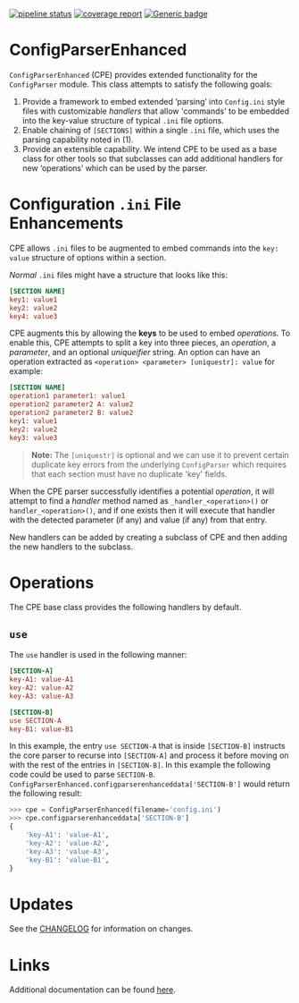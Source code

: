 [![pipeline status](https://gitlab-ex.sandia.gov/trilinos-devops-consolidation/code/ConfigParserEnhanced/badges/master/pipeline.svg)](https://gitlab-ex.sandia.gov/trilinos-devops-consolidation/code/ConfigParserEnhanced/-/commits/master)
[![coverage report](https://gitlab-ex.sandia.gov/trilinos-devops-consolidation/code/ConfigParserEnhanced/badges/master/coverage.svg)](http://10.202.35.89:8080/ConfigParserEnhanced/coverage/index.html)
[![Generic badge](https://img.shields.io/badge/docs-latest-green.svg)](http://10.202.35.89:8080/ConfigParserEnhanced/doc/index.html)

ConfigParserEnhanced
====================

`ConfigParserEnhanced` (CPE) provides extended functionality for the `ConfigParser` module. This class attempts to satisfy the following goals:

1. Provide a framework to embed extended ‘parsing’ into `Config.ini` style files with customizable
   _handlers_ that allow 'commands' to be embedded into the key-value structure of typical `.ini`
   file options.
2. Enable chaining of `[SECTIONS]` within a single `.ini` file, which uses the parsing capability noted in (1).
3. Provide an extensible capability. We intend CPE to be used as a base class for other 
   tools so that subclasses can add additional handlers for new ‘operations’ which can be used by the parser.

Configuration `.ini` File Enhancements
======================================
CPE allows `.ini` files to be augmented to embed commands into the `key: value`
structure of options within a section.  

_Normal_ `.ini` files might have a structure that looks like this:

```ini
[SECTION NAME]
key1: value1
key2: value2
key4: value3
```

CPE augments this by allowing the **keys** to be used to embed _operations_.
To enable this, CPE attempts to split a key into three pieces, an _operation_, a _parameter_, and
an optional _uniqueifier_ string.  An option can have an operation extracted as 
`<operation> <parameter> [uniquestr]: value` for example:

```ini
[SECTION NAME]
operation1 parameter1: value1
operation2 parameter2 A: value2
operation2 parameter2 B: value2
key1: value1
key2: value2
key3: value3
```

> **Note:** The `[uniquestr]` is optional and we can use it to prevent certain duplicate key errors from the 
> underlying `ConfigParser` which requires that each section must have no duplicate 'key' fields.

When the CPE parser successfully identifies a potential _operation_, it will attempt to find a _handler_ 
method named as `_handler_<operation>()` or `handler_<operation>()`, and if one exists then it will execute
that handler with the detected parameter (if any) and value (if any) from that entry.

New handlers can be added by creating a subclass of CPE and then adding the new handlers to the subclass.

Operations
==========
The CPE base class provides the following handlers by default.

`use`
----
The `use` handler is used in the following manner:

```ini
[SECTION-A]
key-A1: value-A1
key-A2: value-A2
key-A3: value-A3

[SECTION-B]
use SECTION-A
key-B1: value-B1
```

In this example, the entry `use SECTION-A` that is inside `[SECTION-B]` instructs the core 
parser to recurse into `[SECTION-A]` and process it before moving on with the rest of the 
entries in `[SECTION-B]`.  In this example the following code could be used to parse 
`SECTION-B`.
`ConfigParserEnhanced.configparserenhanceddata['SECTION-B']` would return the following 
result:

```python
>>> cpe = ConfigParserEnhanced(filename='config.ini')
>>> cpe.configparserenhanceddata['SECTION-B']
{
    'key-A1': 'value-A1',
    'key-A2': 'value-A2',
    'key-A3': 'value-A3',
    'key-B1': 'value-B1',
}
```

Updates
=======
See the [CHANGELOG](CHANGELOG.md) for information on changes.

Links
=====
Additional documentation can be found [here][1].

[1]: http://10.202.35.89:8080/ConfigParserEnhanced/doc/index.html
